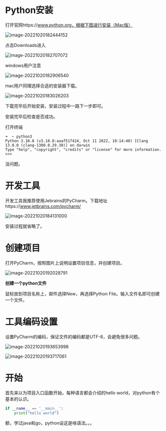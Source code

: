 # Python安装

打开官网https://www.python.org，根据下图进行安装（Mac版）

![image-20221020182444152](https://itlab1024-1256529903.cos.ap-beijing.myqcloud.com/202210201824425.png)

点击Downloads进入

![image-20221020182707072](https://itlab1024-1256529903.cos.ap-beijing.myqcloud.com/202210201827127.png)

windows用户注意

![image-20221020182906540](https://itlab1024-1256529903.cos.ap-beijing.myqcloud.com/202210201829611.png)

mac用户同理选择合适的安装器下载。

![image-20221020183026203](https://itlab1024-1256529903.cos.ap-beijing.myqcloud.com/202210201830274.png)

下载完毕后开始安装，安装过程中一路下一步即可。

安装完毕后检查是否成功。

打开终端

```shell
➜  ~ python3
Python 3.10.8 (v3.10.8:aaaf517424, Oct 11 2022, 10:14:40) [Clang 13.0.0 (clang-1300.0.29.30)] on darwin
Type "help", "copyright", "credits" or "license" for more information.
>>> 
```

没问题。

# 开发工具

开发工具我推荐使用Jebrains的PyCharm。下载地址https://www.jetbrains.com/pycharm/

![image-20221020184131000](https://itlab1024-1256529903.cos.ap-beijing.myqcloud.com/202210201841074.png)

安装过程就省略了。

# 创建项目

打开PyCharm，按照图片上说明设置项目信息，并创建项目。

![image-20221020192028791](https://itlab1024-1256529903.cos.ap-beijing.myqcloud.com/202210201920885.png)

**创建一个python文件**

鼠标放到项目名称上，邮件选择New，再选择Python File。输入文件名即可创建一个文件。

# 工具编码设置

设置PyCharm的编码，保证文件的编码都是UTF-8，会避免很多问题。

![image-20221020193653998](https://itlab1024-1256529903.cos.ap-beijing.myqcloud.com/202210201936065.png)

![image-20221020193717061](https://itlab1024-1256529903.cos.ap-beijing.myqcloud.com/202210201937131.png)

# 开始

首先来以为项目入口函数开始，每种语言都会介绍的hello world，对python有个基本的认识。

```python
if __name__ == '__main__':
    print("hello world")
```

额，学过java和go，python设这是啥语法。。。